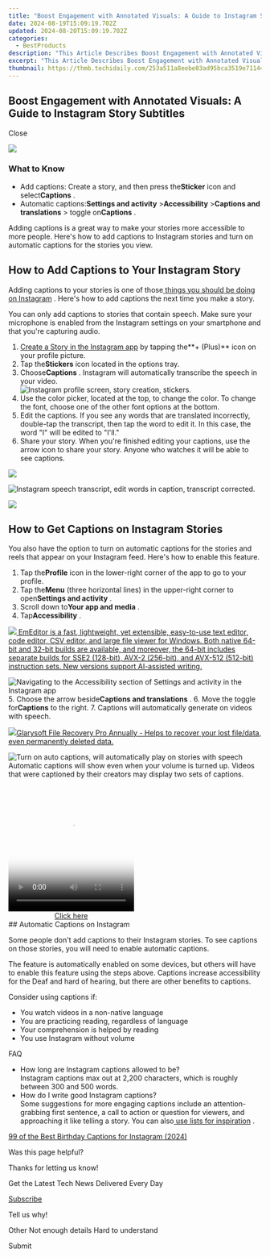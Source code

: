 ```yaml
---
title: "Boost Engagement with Annotated Visuals: A Guide to Instagram Story Subtitles"
date: 2024-08-19T15:09:19.702Z
updated: 2024-08-20T15:09:19.702Z
categories:
  - BestProducts
description: "This Article Describes Boost Engagement with Annotated Visuals: A Guide to Instagram Story Subtitles"
excerpt: "This Article Describes Boost Engagement with Annotated Visuals: A Guide to Instagram Story Subtitles"
thumbnail: https://thmb.techidaily.com/253a511a8eebe03ad95bca3519e71144f55137cbd051ad18a83009076fc1de06.jpg
---
```


## Boost Engagement with Annotated Visuals: A Guide to Instagram Story Subtitles

Close 

<!-- affiliate ads begin -->
<a href="https://estore.winxdvd.com/order/checkout.php?PRODS=12653853&QTY=1&AFFILIATE=108875&CART=1"><img src="https://secure.avangate.com/images/merchant/bcb41ccdc4363c6848a1d760f26c28a0/products/14_videoproc-converter-ai-box.png" border="0"></a>
<!-- affiliate ads end -->
###  What to Know

* Add captions: Create a story, and then press the**Sticker** icon and select**Captions** .
* Automatic captions:**Settings and activity** \>**Accessibility** \>**Captions and translations** \> toggle on**Captions** .

 Adding captions is a great way to make your stories more accessible to more people. Here's how to add captions to Instagram stories and turn on automatic captions for the stories you view.

##  How to Add Captions to Your Instagram Story 

 Adding captions to your stories is one of those[ things you should be doing on Instagram](https://www.lifewire.com/things-you-should-definitely-be-doing-on-instagram-3485874) . Here's how to add captions the next time you make a story.

 You can only add captions to stories that contain speech. Make sure your microphone is enabled from the Instagram settings on your smartphone and that you're capturing audio.

1. [ Create a Story in the Instagram app](https://www.lifewire.com/post-a-story-on-instagram-5069910) by tapping the**\+ (Plus)** icon on your profile picture.
2. Tap the**Stickers** icon located in the options tray.
3. Choose**Captions** . Instagram will automatically transcribe the speech in your video.  
![Instagram profile screen, story creation, stickers.](https://www.lifewire.com/thmb/5QXaWxJYCONrGoToTTOqfm8IPzY=/1500x0/filters:no_upscale():max_bytes(150000):strip_icc():format(webp)/003captions-7269b600050c449db468b95141a916ca.jpg)
4. Use the color picker, located at the top, to change the color. To change the font, choose one of the other font options at the bottom.
5. Edit the captions. If you see any words that are translated incorrectly, double-tap the transcript, then tap the word to edit it. In this case, the word "I" will be edited to "I'll."
6. Share your story. When you're finished editing your captions, use the arrow icon to share your story. Anyone who watches it will be able to see captions.  
<!-- affiliate ads begin -->
<a href="https://secure.2checkout.com/order/checkout.php?PRODS=32667153&QTY=1&AFFILIATE=108875&CART=1"><img src="https://www.coolmuster.com/uploads/image/20201228/feature02.png" border="0"></a>
<!-- affiliate ads end -->
![Instagram speech transcript, edit words in caption, transcript corrected.](https://www.lifewire.com/thmb/mH774TATn8g-KPdLQnayq_iBO-0=/1500x0/filters:no_upscale():max_bytes(150000):strip_icc():format(webp)/006captions-3fe8e98dd5f84ab9b03f41938aa01417.jpg)

<!-- affiliate ads begin -->
<a href="https://shop.mondly.com/affiliate.php?ACCOUNT=ATISTUDI&AFFILIATE=108875&PATH=https%3A%2F%2Fwww.mondly.com%3FAFFILIATE%3D108875%26RESOURCE%3D%2BEducational%2B300x600%2B"><img src="https://secure.avangate.com/images/merchant/69c418c33ec2e1a4267fa9bb77fa1428/educational-300x600.gif" border="0"></a>
<!-- affiliate ads end -->
##  How to Get Captions on Instagram Stories 

 You also have the option to turn on automatic captions for the stories and reels that appear on your Instagram feed. Here's how to enable this feature.

1. Tap the**Profile** icon in the lower-right corner of the app to go to your profile.
2. Tap the**Menu** (three horizontal lines) in the upper-right corner to open**Settings and activity** .
3. Scroll down to**Your app and media** .
4. Tap**Accessibility** .  
<!-- affiliate ads begin -->
<a href="https://shop.emeditor.com/order/checkout.php?PRODS=4610657&QTY=1&AFFILIATE=108875&CART=1"><img src="https://www.emeditor.com/wp-content/uploads/2024/06/emeditor_chat_ai.png" border="0">
EmEditor is a fast, lightweight, yet extensible, easy-to-use text editor, code editor, CSV editor, and large file viewer for Windows. Both native 64-bit and 32-bit builds are available, and moreover, the 64-bit includes separate builds for SSE2 (128-bit), AVX-2 (256-bit), and AVX-512 (512-bit) instruction sets. New versions support AI-assisted writing.</a>
<!-- affiliate ads end -->
![Navigating to the Accessibility section of Settings and activity in the Instagram app](https://www.lifewire.com/thmb/fRQ5pzJlmuOEnCz1pZMza94YT9M=/1500x0/filters:no_upscale():max_bytes(150000):strip_icc():format(webp)/003_add-captions-to-instagram-stories-6503064-00cc56c1f7e94870971aea729c112b50.jpg)
5. Choose the arrow beside**Captions and translations** .
6. Move the toggle for**Captions** to the right.
7. Captions will automatically generate on videos with speech.  
<!-- affiliate ads begin -->
<a href="https://order.glarysoft.com/order/checkout.php?PRODS=35504869&QTY=1&AFFILIATE=108875&CART=1"><img src="https://secure.avangate.com/images/merchant/6734fa703f6633ab896eecbdfad8953a/products/1_FR-200-1.png" border="0">Glarysoft File Recovery Pro Annually -  Helps to recover your lost file/data, even permanently deleted data. 
</a>
<!-- affiliate ads end -->
![Turn on auto captions, will automatically play on stories with speech](https://www.lifewire.com/thmb/fiX2Ckj8Uvo55Kj0jrMTGUKW950=/1500x0/filters:no_upscale():max_bytes(150000):strip_icc():format(webp)/007stories-3a9a638e662e41359d11ca21ab9d6f58.jpg)  
 Automatic captions will show even when your volume is turned up. Videos that were captioned by their creators may display two sets of captions.

<!-- affiliate ads begin -->
<span id="1997795">
					<video width="250" height="250" style="cursor:pointer"
           poster="//a.impactradius-go.com/display-clicktoplayimage/1997795.jpeg"
           onclick="if(!this.playClicked){this.play();this.setAttribute('controls',true);this.playClicked=true;}">
	   <source src="//a.impactradius-go.com/display-ad/23621-1997795">
	   <img src="//a.impactradius-go.com/display-clicktoplayimage/1997795.jpeg" style="border: none; height: 100%; width: 100%; object-fit: contain">
	</video>
	<div style="width:250px;text-align:center"><a href="javascript:window.open(decodeURIComponent('https%3A%2F%2Fproteahair.pxf.io%2Fc%2F5597632%2F1997795%2F23621'), '_blank');void(0);">Click here</a></div>
</span>
<img height="0" width="0" src="https://imp.pxf.io/i/5597632/1997795/23621" style="position:absolute;visibility:hidden;" border="0" />
<!-- affiliate ads end -->
##  Automatic Captions on Instagram 

 Some people don't add captions to their Instagram stories. To see captions on those stories, you will need to enable automatic captions.

 The feature is automatically enabled on some devices, but others will have to enable this feature using the steps above. Captions increase accessibility for the Deaf and hard of hearing, but there are other benefits to captions.

 Consider using captions if:

* You watch videos in a non-native language
* You are practicing reading, regardless of language
* Your comprehension is helped by reading
* You use Instagram without volume

 FAQ

* How long are Instagram captions allowed to be?  
 Instagram captions max out at 2,200 characters, which is roughly between 300 and 500 words.
* How do I write good Instagram captions?  
 Some suggestions for more engaging captions include an attention-grabbing first sentence, a call to action or question for viewers, and approaching it like telling a story. You can also[ use lists for inspiration](https://www.lifewire.com/best-instagram-captions-4171697) .

[  99 of the Best Birthday Captions for Instagram (2024) ](https://www.lifewire.com/99-of-the-best-birthday-captions-for-instagram-2022-6502419) 

Was this page helpful?

Thanks for letting us know!

 Get the Latest Tech News Delivered Every Day

[ Subscribe ](https://www.lifewire.com/#) 

Tell us why!

 Other  Not enough details  Hard to understand 

 Submit 

<ins class="adsbygoogle"
     style="display:block"
     data-ad-format="autorelaxed"
     data-ad-client="ca-pub-7571918770474297"
     data-ad-slot="1223367746"></ins>



<ins class="adsbygoogle"
     style="display:block"
     data-ad-client="ca-pub-7571918770474297"
     data-ad-slot="8358498916"
     data-ad-format="auto"
     data-full-width-responsive="true"></ins>


